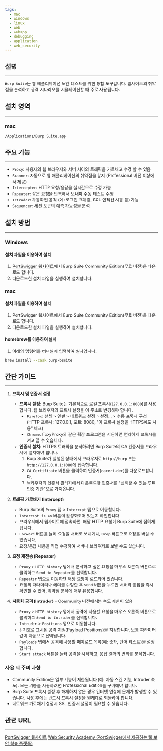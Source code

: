 ```yaml
---
tags:
  - mac
  - windows
  - linux
  - web
  - webapp
  - debugging
  - application
  - web_security
---
```

## 설명
---
`Burp Suite`는 웹 애플리케이션 보안 테스트를 위한 통합 도구입니다. 웹사이트의 취약점을 분석하고 공격 시나리오를 시뮬레이션할 때 주로 사용됩니다.

## 설치 영역
---
### mac
`/Applications/Burp Suite.app`

## 주요 기능
---
- `Proxy`: 사용자의 웹 브라우저와 서버 사이의 트래픽을 가로채고 수정 할 수 있음
- `Scanner`: 자동으로 웹 애플리케이션의 취약점을 탐지 (Professional 버전 이상에서 제공)
- `Intercepter`: HTTP 요청/응답을 실시간으로 수정 가능
- `Repeater`: 같은 요청을 반복해서 보내며 수동 테스트 수행
- `Intruder`: 자동화된 공격 (예: 로그인 크래킹, SQL 인젝션 시동 등) 가능
- `Sequencer`: 세션 토큰의 예측 가능성을 분석

## 설치 방법
---
### Windows
#### 설치 파일을 이용하여 설치
1. [PortSwigger 웹사이트](https://portswigger.net/burp/communitydownload)에서 Burp Suite Community Edition(무료 버전)을 다운로드 합니다.
2. 다운로드한 설치 파일을 실행하여 설치합니다.

### mac
#### 설치 파일을 이용하여 설치
1. [PortSwigger 웹사이트](https://portswigger.net/burp/communitydownload)에서 Burp Suite Community Edition(무료 버전)을 다운로드 합니다.
2. 다운로드한 설치 파일을 실행하여 설치합니다.
#### homebrew를 이용하여 설치
1. 아래의 명령어를 터미널에 입력하여 설치합니다.
```sh
brew install --cask burp-bsuite
```

## 간단 가이드
---
1.  **프록시 및 인증서 설정**
    *   **프록시 설정**: Burp Suite는 기본적으로 로컬 프록시(`127.0.0.1:8080`)를 사용합니다. 웹 브라우저의 프록시 설정을 이 주소로 변경해야 합니다.
        *   `Firefox`: 설정 > 일반 > 네트워크 설정 > 설정... > 수동 프록시 구성 (HTTP 프록시: 127.0.0.1, 포트: 8080, "이 프록시 설정을 HTTPS에도 사용" 체크)
        *   `Chrome`: FoxyProxy와 같은 확장 프로그램을 사용하면 편리하게 프록시를 켜고 끌 수 있습니다.
    *   **인증서 설치**: HTTPS 트래픽을 분석하려면 Burp Suite의 CA 인증서를 브라우저에 설치해야 합니다.
        1.  Burp Suite가 실행된 상태에서 브라우저로 `http://burp` 또는 `http://127.0.0.1:8080`에 접속합니다.
        2.  `CA Certificate` 버튼을 클릭하여 인증서(`cacert.der`)를 다운로드합니다.
        3.  브라우저의 인증서 관리자에서 다운로드한 인증서를 "신뢰할 수 있는 루트 인증 기관"으로 가져옵니다.

2.  **트래픽 가로채기 (Intercept)**
    *   Burp Suite의 `Proxy` 탭 > `Intercept` 탭으로 이동합니다.
    *   `Intercept is on` 버튼이 활성화되어 있는지 확인합니다.
    *   브라우저에서 웹사이트에 접속하면, 해당 HTTP 요청이 Burp Suite에 잡히게 됩니다.
    *   `Forward` 버튼을 눌러 요청을 서버로 보내거나, `Drop` 버튼으로 요청을 버릴 수 있습니다.
    *   요청/응답 내용을 직접 수정하여 서버나 브라우저로 보낼 수도 있습니다.

3.  **요청 재전송 (Repeater)**
    *   `Proxy` > `HTTP history` 탭에서 분석하고 싶은 요청을 마우스 오른쪽 버튼으로 클릭하고 `Send to Repeater`를 선택합니다.
    *   `Repeater` 탭으로 이동하면 해당 요청이 로드되어 있습니다.
    *   요청의 파라미터나 헤더를 수정한 후 `Send` 버튼을 누르면 서버의 응답을 즉시 확인할 수 있어, 취약점 분석에 매우 유용합니다.

4.  **자동화 공격 (Intruder)** - Community 버전에서는 속도 제한이 있음
    *   `Proxy` > `HTTP history` 탭에서 공격에 사용할 요청을 마우스 오른쪽 버튼으로 클릭하고 `Send to Intruder`를 선택합니다.
    *   `Intruder` > `Positions` 탭으로 이동합니다.
    *   `§` 기호로 표시된 공격 지점(Payload Positions)을 지정합니다. 보통 파라미터 값이 자동으로 선택됩니다.
    *   `Payloads` 탭에서 공격에 사용할 페이로드 목록(예: 숫자, 단어 리스트)을 설정합니다.
    *   `Start attack` 버튼을 눌러 공격을 시작하고, 응답 결과의 변화를 분석합니다.

### 사용 시 주의 사항
- Community Edition은 일부 기능이 제한됩니다 (예: 자동 스캔 기능, Intruder 속도). 모든 기능을 사용하려면 Professional Edition을 구매해야 합니다.
- Burp Suite 프록시 설정 후 해제하지 않은 경우 인터넷 연결에 문제가 발생할 수 있습니다. 사용 후에는 반드시 프록시 설정을 원래대로 되돌려야 합니다.
- 네트워크 가로채기 설정시 SSL 인증서 설정이 필요할 수 있습니다.

## 관련 URL
---
[PortSwigger 웹사이트](https://portswigger.net/burp/communitydownload)
[Web Security Academy (PortSwigger에서 제공하는 웹 보안 학습 플랫폼)](https://portswigger.net/web-security)

